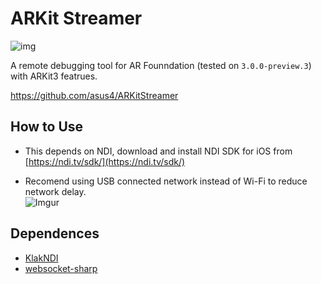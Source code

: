 # ARKit Streamer

![img](https://i.imgur.com/vZoYIs1.gif)

A remote debugging tool for AR Founndation (tested on `3.0.0-preview.3`) with ARKit3 featrues. 

https://github.com/asus4/ARKitStreamer

## How to Use

- This depends on NDI, download and install NDI SDK for iOS from [https://ndi.tv/sdk/](https://ndi.tv/sdk/)

- Recomend using USB connected network instead of Wi-Fi to reduce network delay.  
![Imgur](https://imgur.com/4YVbIUP.png)

## Dependences

- [KlakNDI](https://github.com/keijiro/KlakNDI/)
- [websocket-sharp](https://github.com/sta/websocket-sharp/)
